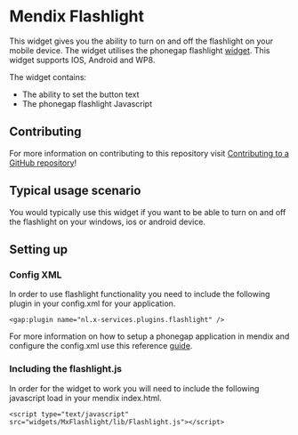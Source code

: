 # Mendix Flashlight

This widget gives you the ability to turn on and off the flashlight on your mobile device. The widget utilises the phonegap flashlight [widget](https://github.com/EddyVerbruggen/Flashlight-PhoneGap-Plugin). This widget supports IOS, Android and WP8.

The widget contains:

- The ability to set the button text
- The phonegap flashlight Javascript

## Contributing

For more information on contributing to this repository visit [Contributing to a GitHub repository](https://world.mendix.com/display/howto50/Contributing+to+a+GitHub+repository)!

## Typical usage scenario

You would typically use this widget if you want to be able to turn on and off the flashlight on your windows, ios or android device. 
 
## Setting up
### Config XML
In order to use flashlight functionality you need to include the following plugin in your config.xml for your application.

`<gap:plugin name="nl.x-services.plugins.flashlight" />`

For more information on how to setup a phonegap application in mendix and configure the config.xml use this reference [guide](https://github.com/mendix/MxPushNotifications#creating-phonegap-app).

### Including the flashlight.js
In order for the widget to work you will need to include the following javascript load in your mendix index.html.

`<script type="text/javascript" src="widgets/MxFlashlight/lib/Flashlight.js"></script>`

